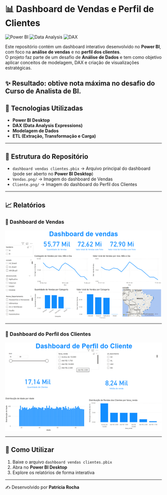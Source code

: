 # 📊 Dashboard de Vendas e Perfil de Clientes  

![Power BI](https://img.shields.io/badge/Power%20BI-F2C811?style=for-the-badge&logo=powerbi&logoColor=black)
![Data Analysis](https://img.shields.io/badge/Data%20Analysis-217346?style=for-the-badge&logo=microsoft-excel&logoColor=white)
![DAX](https://img.shields.io/badge/DAX-0078D4?style=for-the-badge&logo=microsoft&logoColor=white)


Este repositório contém um dashboard interativo desenvolvido no **Power BI**, com foco na **análise de vendas** e no **perfil dos clientes**.  
O projeto faz parte de um desafio de **Análise de Dados** e tem como objetivo aplicar conceitos de modelagem, DAX e criação de visualizações estratégicas.

✨ Resultado: obtive **nota máxima** no desafio do **Curso de Analista de BI**.  
---

## 🚀 Tecnologias Utilizadas
- **Power BI Desktop**
- **DAX (Data Analysis Expressions)**
- **Modelagem de Dados**
- **ETL (Extração, Transformação e Carga)**

---

## 📂 Estrutura do Repositório
- `dashboard vendas clientes.pbix` → Arquivo principal do dashboard (pode ser aberto no **Power BI Desktop**)  
- `Vendas.png/` → Imagem do dashboard de Vendas
-  `Cliente.png/` → Imagem do dashboard do Perfil dos Clientes

---

## 📈 Relatórios 

### 🔹 Dashboard de Vendas

![Dashboard Vendas](./Vendas.png)

---

### 🔹 Dashboard do Perfil dos Clientes

![Dashboard Clientes](./Cliente.png)

---

## 🔎 Como Utilizar
1. Baixe o arquivo `dashboard vendas clientes.pbix`  
2. Abra no **Power BI Desktop**  
3. Explore os relatórios de forma interativa  

---

✍️ Desenvolvido por **Patrícia Rocha**
